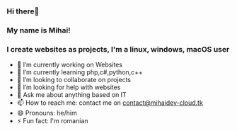 ### Hi there👋


### My name is Mihai!

### I create websites as projects, I'm a linux, windows, macOS user


- 🔭 I’m currently working on Websites
- 🌱 I’m currently learning php,c#,python,c++
- 👯 I’m looking to collaborate on projects
- 🤔 I’m looking for help with websites
- 💬 Ask me about anything based on IT
- 📫 How to reach me: contact me on contact@mihaidev-cloud.tk
- 😄 Pronouns: he/him
- ⚡ Fun fact: I'm romanian




<!--
**Mihaidev-cloud/Mihaidev-cloud** is a ✨ _special_ ✨ repository because its `README.md` (this file) appears on your GitHub profile.

Here are some ideas to get you started:

- 🔭 I’m currently working on ...
- 🌱 I’m currently learning ...
- 👯 I’m looking to collaborate on ...
- 🤔 I’m looking for help with ...
- 💬 Ask me about ...
- 📫 How to reach me: ...
- 😄 Pronouns: ...
- ⚡ Fun fact: ...
-->
